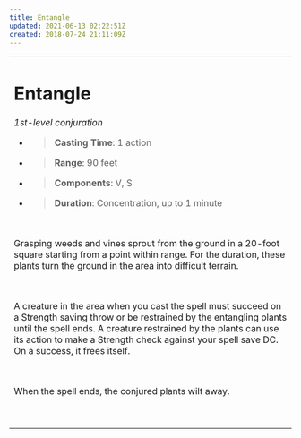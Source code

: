 ```yaml
---
title: Entangle
updated: 2021-06-13 02:22:51Z
created: 2018-07-24 21:11:09Z
---
```


<table><tbody><tr class="odd"><td><h1 id="entangle"><strong>Entangle</strong></h1><p><em>1st-level conjuration</em></p><ul><li><blockquote><p><strong>Casting Time</strong>: 1 action</p></blockquote></li><li><blockquote><p><strong>Range</strong>: 90 feet</p></blockquote></li><li><blockquote><p><strong>Components</strong>: V, S</p></blockquote></li><li><blockquote><p><strong>Duration</strong>: Concentration, up to 1 minute</p></blockquote></li></ul><p> </p><p>Grasping weeds and vines sprout from the ground in a 20-foot square starting from a point within range. For the duration, these plants turn the ground in the area into difficult terrain.</p><p> </p><p>A creature in the area when you cast the spell must succeed on a Strength saving throw or be restrained by the entangling plants until the spell ends. A creature restrained by the plants can use its action to make a Strength check against your spell save DC. On a success, it frees itself.</p><p> </p><p>When the spell ends, the conjured plants wilt away.</p><p> </p></td></tr></tbody></table>